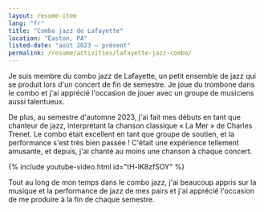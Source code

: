 ```yaml
---
layout: resume-item
lang: "fr"
title: "Combo jazz de Lafayette"
location: "Easton, PA"
listed-date: "août 2023 — présent"
permalink: /resume/activities/lafayette-jazz-combo/
---
```


Je suis membre du combo jazz de Lafayette, un petit ensemble de jazz qui se produit lors d'un concert de fin de
semestre.
Je joue du trombone dans le combo et j'ai apprécié l'occasion de jouer avec un groupe de musiciens aussi talentueux.

De plus, au semestre d'automne 2023, j'ai fait mes débuts en tant que chanteur de jazz, interprétant la chanson
classique « La Mer » de
Charles Trenet. Le combo était excellent en tant que groupe de soutien, et la performance s'est très bien passée !
C'était une expérience
tellement amusante, et depuis, j'ai chanté au moins une chanson à chaque concert.

{% include youtube-video.html id="tH-lK8zfSOY" %}
<br />

Tout au long de mon temps dans le combo jazz, j'ai beaucoup appris sur la musique et la performance de jazz de mes pairs
et j'ai apprécié
l'occasion de me produire à la fin de chaque semestre.